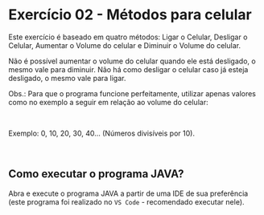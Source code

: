 # Exercício 02 - Métodos para celular

Este exercício é baseado em quatro métodos: Ligar o Celular, Desligar o Celular, Aumentar o Volume do celular e Diminuir o Volume do celular.

Não é possível aumentar o volume do celular quando ele está desligado, o mesmo vale para diminuir.
Não há como desligar o celular caso já esteja desligado, o mesmo vale para ligar.

Obs.: Para que o programa funcione perfeitamente, utilizar apenas valores como no exemplo a seguir em relação ao volume do celular:

<br/>

Exemplo: 0, 10, 20, 30, 40... (Números divisíveis por 10).

<br/>

## Como executar o programa JAVA?

Abra e execute o programa JAVA a partir de uma IDE de sua preferência (este programa foi realizado no `VS Code` - recomendado executar nele).